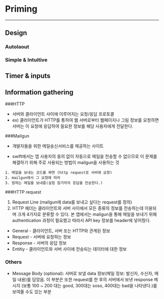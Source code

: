 # Priming
---

## Design

### Autolaout

### Simple & Intuitive

## Timer & inputs

## Information gathering
###HTTP
- 서버와 클라이언트 사이에 이루어지는 요청/응답 프로토콜
- ex) 클라이언트가 HTTP를 통하여 웹 서버로부터 웹페이지나 그림 정보를 요청하면 서버는 이 요청에 응답하여 필요한 정보를 해당 사용자에게 전달한다.



###Mailgun

- 개발자들을 위한 메일송신서비스를 제공하는 사이트

- swift에서는 앱 사용자의 동의 없이 자동으로 메일을 전송할 수 없으므로 이 문제를 해결하기 위해 주로 사용되는 방법이 mailgun을 사용하는 것

```
1. 메일을 보내는 코드를 짜면 (http request로 서버에 요청)
2. mailgun에서 그 요청에 따라
3. 원하는 메일을 보내줌(실험 참가자의 응답을 전송한다.)
```
###HTTP request
1. Request Line (mailgun에 data를 보내고 싶다는 request를 정의)
2. HTTP 헤더는 클라이언트와 서버 사이에서 모든 종류의 정보를 전송하는데 이용되며 크게 4가지로 분류할 수 있다. 본 앱에서는 maligun을 통해 메일을 보내기 위해
authentication 과정이 필요했고 따라서 API key 정보를 header에 넣어줬다.

* General - 클라이언트, 서버 또는 HTTP와 관계된 정보
* Request - 서버에 요청하는 정보
* Response - 서버의 응답 정보
* Entitiy - 클라이언트와 서버 사이에 전송되는 데이터에 대한 정보

### Others
* Message Body (optional): 서버로 보낼 data 정보(메일 정보: 발신자, 수신자, 메일 내용)를 담았음. 이 부분은 또한 request를 한 후의 서버에서 보낸 response 메시지 (보통 100 ~ 200 대는 good, 300대는 soso, 400대는 bad을 나타낸다.)를 보여줄 수도 있는 부분